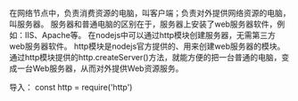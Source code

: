 在网络节点中，负责消费资源的电脑，叫客户端；负责对外提供网络资源的电脑，叫服务器。
服务器和普通电脑的区别在于，服务器上安装了web服务器软件，例如：IIS、Apache等。
在nodejs中可以通过http模块创建服务器，无需第三方web服务器软件。
http模块是nodejs官方提供的、用来创建web服务器的模块。通过http模块提供的http.createServer()方法，就能方便的把一台普通的电脑，变成一台Web服务器，从而对外提供Web资源服务。

导入：
const http = require('http')